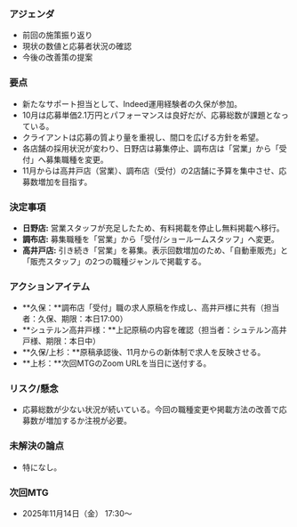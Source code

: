 ### アジェンダ
- 前回の施策振り返り
- 現状の数値と応募者状況の確認
- 今後の改善策の提案

### 要点
- 新たなサポート担当として、Indeed運用経験者の久保が参加。
- 10月は応募単価2.1万円とパフォーマンスは良好だが、応募総数が課題となっている。
- クライアントは応募の質より量を重視し、間口を広げる方針を希望。
- 各店舗の採用状況が変わり、日野店は募集停止、調布店は「営業」から「受付」へ募集職種を変更。
- 11月からは高井戸店（営業）、調布店（受付）の2店舗に予算を集中させ、応募数増加を目指す。

### 決定事項
- **日野店:** 営業スタッフが充足したため、有料掲載を停止し無料掲載へ移行。
- **調布店:** 募集職種を「営業」から「受付/ショールームスタッフ」へ変更。
- **高井戸店:** 引き続き「営業」を募集。表示回数増加のため、「自動車販売」と「販売スタッフ」の2つの職種ジャンルで掲載する。

### アクションアイテム
- **久保：**調布店「受付」職の求人原稿を作成し、高井戸様に共有（担当者：久保、期限：本日17:00）
- **シュテルン高井戸様：**上記原稿の内容を確認（担当者：シュテルン高井戸様、期限：本日中）
- **久保/上杉：**原稿承認後、11月からの新体制で求人を反映させる。
- **上杉：**次回MTGのZoom URLを当日に送付する。

### リスク/懸念
- 応募総数が少ない状況が続いている。今回の職種変更や掲載方法の改善で応募数が増加するか注視が必要。

### 未解決の論点
- 特になし。

### 次回MTG
- 2025年11月14日（金） 17:30〜